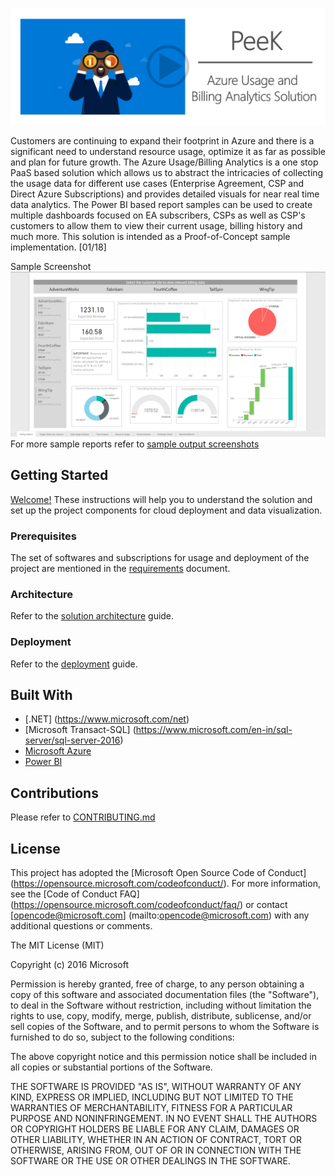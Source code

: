 

[![peekimage](/Documentation/Images/peek.png)](https://www.youtube.com/watch?v=aryx-FZjzhc)

Customers are continuing to expand their footprint in Azure and there is a significant need to understand resource usage, optimize it as far as possible and plan for future growth. The Azure Usage/Billing Analytics is a one stop PaaS based solution which allows us to abstract the intricacies of collecting the usage data for different use cases (Enterprise Agreement, CSP and Direct Azure Subscriptions) and provides detailed visuals for near real time data analytics. The Power BI based report samples can be used to create multiple dashboards focused on EA subscribers, CSPs as well as CSP's customers to allow them to view their current usage, billing history and much more. This solution is intended as a Proof-of-Concept sample implementation. [01/18] 

Sample Screenshot
![sample power bi report](/Documentation/Images/powerbisamples/CspHistoricBillingTrends.png)
For more sample reports refer to [sample output screenshots](Documentation/SampleOutputScreenshots.md)

## Getting Started

[Welcome!](Documentation/GettingStarted.md)  These instructions will help you to understand the solution and set up the project components for cloud deployment and data visualization. 

### Prerequisites

The set of softwares and subscriptions for usage and deployment of the project are mentioned in the [requirements](Documentation/Requirement.md) document.

### Architecture

Refer to the [solution architecture](Documentation/SolutionArchitecture.md) guide. 

### Deployment 

Refer to the [deployment](Documentation/DeploymentSteps.md) guide. 


## Built With

* [.NET] (https://www.microsoft.com/net)
* [Microsoft Transact-SQL] (https://www.microsoft.com/en-in/sql-server/sql-server-2016)
* [Microsoft Azure](https://azure.microsoft.com/en-us/)
* [Power BI](https://msit.powerbi.com/)

## Contributions

Please refer to [CONTRIBUTING.md](Documentation/CONTRIBUTING.md)

## License

This project has adopted the [Microsoft Open Source Code of Conduct] (https://opensource.microsoft.com/codeofconduct/). For more information, see the [Code of Conduct FAQ] (https://opensource.microsoft.com/codeofconduct/faq/) or contact [opencode@microsoft.com] (mailto:opencode@microsoft.com) with any additional questions or comments.

The MIT License (MIT)

Copyright (c) 2016 Microsoft

Permission is hereby granted, free of charge, to any person obtaining a copy of this software and associated documentation files (the "Software"), to deal in the Software without restriction, including without limitation the rights to use, copy, modify, merge, publish, distribute, sublicense, and/or sell copies of the Software, and to permit persons to whom the Software is furnished to do so, subject to the following conditions:

The above copyright notice and this permission notice shall be included in all copies or substantial portions of the Software.

THE SOFTWARE IS PROVIDED "AS IS", WITHOUT WARRANTY OF ANY KIND, EXPRESS OR IMPLIED, INCLUDING BUT NOT LIMITED TO THE WARRANTIES OF MERCHANTABILITY, FITNESS FOR A PARTICULAR PURPOSE AND NONINFRINGEMENT. IN NO EVENT SHALL THE AUTHORS OR COPYRIGHT HOLDERS BE LIABLE FOR ANY CLAIM, DAMAGES OR OTHER LIABILITY, WHETHER IN AN ACTION OF CONTRACT, TORT OR OTHERWISE, ARISING FROM, OUT OF OR IN CONNECTION WITH THE SOFTWARE OR THE USE OR OTHER DEALINGS IN THE SOFTWARE.

